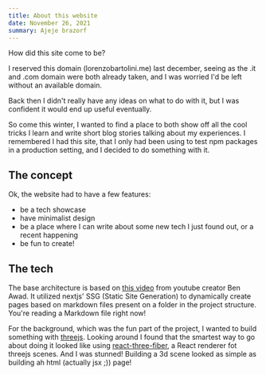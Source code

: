 ```yaml
---
title: About this website
date: November 26, 2021
summary: Ajeje brazorf
---
```


How did this site come to be?

I reserved this domain (lorenzobartolini.me) last december, seeing as the .it and .com domain were both already taken, and I was worried I'd be left without an available domain.

Back then I didn't really have any ideas on what to do with it, but I was confident it would end up useful eventually.

So come this winter, I wanted to find a place to both show off all the cool tricks I learn and write short blog stories talking about my experiences. I remembered I had this site, that I only had been using to test npm packages in a production setting, and I decided to do something with it.

## The concept

Ok, the website had to have a few features:
- be a tech showcase
- have minimalist design
- be a place where I can write about some new tech I just found out, or a recent happening
- be fun to create!

## The tech
The base architecture is based on [this video](https://youtu.be/pY0vWYLDDco) from youtube creator Ben Awad. It utilized nextjs' SSG (Static Site Generation) to dynamically create pages based on markdown files present on a folder in the project structure. You're reading a Markdown file right now!

For the background, which was the fun part of the project, I wanted to build something with [threejs](https://threejs.org/). Looking around I found that the smartest way to go about doing it looked like using [react-three-fiber](https://github.com/pmndrs/react-three-fiber), a React renderer fot threejs scenes. And I was stunned! Building a 3d scene looked as simple as building ah html (actually jsx ;)) page!